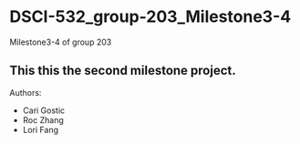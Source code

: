 # DSCI-532_group-203_Milestone3-4
Milestone3-4 of group 203

## This this the second milestone project.

Authors:  
* Cari Gostic  
* Roc Zhang  
* Lori Fang  
